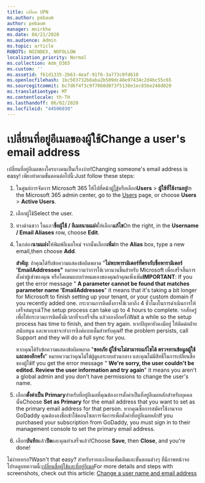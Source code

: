 ```yaml
---
title: เปลี่ยน UPN
ms.author: pebaum
author: pebaum
manager: mnirkhe
ms.date: 04/21/2020
ms.audience: Admin
ms.topic: article
ROBOTS: NOINDEX, NOFOLLOW
localization_priority: Normal
ms.collection: Adm_O365
ms.custom: ''
ms.assetid: f61d1335-2b63-4eaf-91f6-3a773c0fd610
ms.openlocfilehash: 1bc503732b8aba2b509dc48e97434c2d4bc55c65
ms.sourcegitcommit: bc7d6f4f3c9f7060d073f5130e1ec856e248d020
ms.translationtype: MT
ms.contentlocale: th-TH
ms.lasthandoff: 06/02/2020
ms.locfileid: "44506030"
---
```

# <a name="change-a-users-email-address"></a><span data-ttu-id="a73cc-102">เปลี่ยนที่อยู่อีเมลของผู้ใช้</span><span class="sxs-lookup"><span data-stu-id="a73cc-102">Change a user's email address</span></span>

<span data-ttu-id="a73cc-103">เปลี่ยนที่อยู่อีเมลของใครบางคนเป็นเรื่องง่าย!</span><span class="sxs-lookup"><span data-stu-id="a73cc-103">Changing someone's email address is easy!</span></span> <span data-ttu-id="a73cc-104">เพียงทําตามขั้นตอนต่อไปนี้:</span><span class="sxs-lookup"><span data-stu-id="a73cc-104">Just follow these steps:</span></span>
  
1. <span data-ttu-id="a73cc-105">ในศูนย์การจัดการ Microsoft 365 ให้ไปที่หน้า[ผู้ใช้](https://go.microsoft.com/fwlink/p/?linkid=834822)หรือเลือก**Users** \> **ผู้ใช้ที่ใช้งานอยู่**</span><span class="sxs-lookup"><span data-stu-id="a73cc-105">In the Microsoft 365 admin center, go to the [Users](https://go.microsoft.com/fwlink/p/?linkid=834822) page, or choose **Users** \> **Active Users**.</span></span>
    
2. <span data-ttu-id="a73cc-106">เลือกผู้ใช้</span><span class="sxs-lookup"><span data-stu-id="a73cc-106">Select the user.</span></span>
    
3. <span data-ttu-id="a73cc-107">ทางด้านขวา ในแถว**ชื่อผู้ใช้ / อีเมลนามแฝง**ให้เลือก**แก้ไข**</span><span class="sxs-lookup"><span data-stu-id="a73cc-107">On the right, in the **Username / Email Aliases** row, choose **Edit**.</span></span>
    
4. <span data-ttu-id="a73cc-108">ในกล่อง**นามแฝง**ให้พิมพ์อีเมลใหม่ จากนั้นเลือก**เพิ่ม**</span><span class="sxs-lookup"><span data-stu-id="a73cc-108">In the **Alias** box, type a new email,then choose **Add**.</span></span>
    
    <span data-ttu-id="a73cc-109">**สําคัญ**: ถ้าคุณได้รับข้อความแสดงข้อผิดพลาด "**ไม่พบพารามิเตอร์ที่ตรงกับชื่อพารามิเตอร์ 'EmailAddresses"** หมายความว่าการใช้เวลานานขึ้นสําหรับ Microsoft เพื่อเสร็จสิ้นการตั้งค่าผู้เช่าของคุณ หรือโดเมนแบบกําหนดเองของคุณถ้าคุณเพิ่งเพิ่ม</span><span class="sxs-lookup"><span data-stu-id="a73cc-109">**IMPORTANT**: If you get the error message " **A parameter cannot be found that matches parameter name 'EmailAddresses**" it means that it's taking a bit longer for Microsoft to finish setting up your tenant, or your custom domain if you recently added one.</span></span> <span data-ttu-id="a73cc-110">กระบวนการติดตั้งอาจใช้เวลาถึง 4 ชั่วโมงในการดําเนินการให้เสร็จสมบูรณ์</span><span class="sxs-lookup"><span data-stu-id="a73cc-110">The setup process can take up to 4 hours to complete.</span></span> <span data-ttu-id="a73cc-111">รอสักครู่เพื่อให้กระบวนการติดตั้งมีเวลาที่จะเสร็จสิ้น แล้วลองอีกครั้ง</span><span class="sxs-lookup"><span data-stu-id="a73cc-111">Wait a while so the setup process has time to finish, and then try again.</span></span> <span data-ttu-id="a73cc-112">หากปัญหายังคงมีอยู่ ให้ติดต่อฝ่ายสนับสนุน และพวกเขาจะทําการซิงค์แบบเต็มสําหรับคุณ</span><span class="sxs-lookup"><span data-stu-id="a73cc-112">If the problem persists, call Support and they will do a full sync for you.</span></span>
    
    <span data-ttu-id="a73cc-113">หากคุณได้รับข้อความแสดงข้อผิดพลาด "**ขออภัย ผู้ใช้จะไม่สามารถแก้ไขได้ ตรวจทานข้อมูลผู้ใช้และลองอีกครั้ง**" หมายความว่าคุณไม่ใช่ผู้ดูแลระบบส่วนกลาง และคุณไม่มีสิทธิ์ในการเปลี่ยนชื่อของผู้ใช้</span><span class="sxs-lookup"><span data-stu-id="a73cc-113">If you get the error message " **We're sorry, the user couldn't be edited. Review the user information and try again**" it means you aren't a global admin and you don't have permissions to change the user's name.</span></span>
    
5. <span data-ttu-id="a73cc-114">เลือก**ตั้งค่าเป็น Primary**สําหรับที่อยู่อีเมลที่คุณต้องการตั้งค่าเป็นที่อยู่อีเมลหลักสําหรับบุคคลนั้น</span><span class="sxs-lookup"><span data-stu-id="a73cc-114">Choose **Set as Primary** for the email address that you want to set as the primary email address for that person.</span></span> <span data-ttu-id="a73cc-115">หากคุณซื้อการสมัครใช้งานจาก GoDaddy คุณต้องลงชื่อเข้าใช้คอนโซลการจัดการเพื่อตั้งค่าที่อยู่อีเมลหลัก</span><span class="sxs-lookup"><span data-stu-id="a73cc-115">If you purchased your subscription from GoDaddy, you must sign in to their management console to set the primary email address.</span></span> 
    
6. <span data-ttu-id="a73cc-116">เลือก**บันทึก**แล้ว**ปิด**และคุณทําเสร็จแล้ว!</span><span class="sxs-lookup"><span data-stu-id="a73cc-116">Choose **Save**, then **Close**, and you're done!</span></span>
    
<span data-ttu-id="a73cc-117">ไม่ง่ายเหรอ?</span><span class="sxs-lookup"><span data-stu-id="a73cc-117">Wasn't that easy?</span></span> <span data-ttu-id="a73cc-118">สําหรับรายละเอียดเพิ่มเติมและขั้นตอนต่างๆ ที่มีภาพหน้าจอ โปรดดูบทความนี้:[เปลี่ยนชื่อผู้ใช้และที่อยู่อีเมล](https://docs.microsoft.com/microsoft-365/admin/add-users/change-a-user-name-and-email-address)</span><span class="sxs-lookup"><span data-stu-id="a73cc-118">For more details and steps with screenshots, check out this article: [Change a user name and email address](https://docs.microsoft.com/microsoft-365/admin/add-users/change-a-user-name-and-email-address)</span></span>
  

